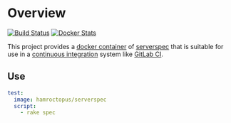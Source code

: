 # Overview

[![Build Status](https://travis-ci.org/EricCrosson/docker-serverspec.svg?branch=master)](https://travis-ci.org/EricCrosson/docker-serverspec)
[![Docker Stats](https://img.shields.io/docker/pulls/hamroctopus/serverspec.svg)](https://hub.docker.com/r/hamroctopus/serverspec/)

This project provides a [docker container] of [serverspec] that is
suitable for use in a [continuous integration] system like [GitLab
CI].

## Use

```yml
test:
  image: hamroctopus/serverspec
  script:
    - rake spec
```

[continuous integration]: https://en.m.wikipedia.org/wiki/Continuous_integration
[GitLab CI]: https://about.gitlab.com/2016/07/29/the-basics-of-gitlab-ci/
[serverspec]: http://serverspec.org/
[docker container]: https://hub.docker.com/r/hamroctopus/serverspec/tags/
